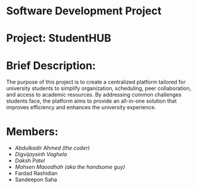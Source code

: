 # Software Development Project

# Project: StudentHUB

# Brief Description: 

The purpose of this project is to create a centralized platform tailored for university students to simplify organization, scheduling, peer collaboration, and access to academic resources. By addressing common challenges students face, the platform aims to provide an all-in-one solution that improves efficiency and enhances the university experience.

# Members: 

 - *Abdulkadir Ahmed (the coder)*
 - *Digvijaysinh Vaghela*
 - *Daksh Patel*
 - *Mohsen Maoodhah (aka the handsome guy)*
 - Fardad Rashidian
 - Sandeepon Saha
